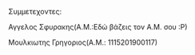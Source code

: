 Συμμετεχοντες:

Αγγελος Σφυρακης(Α.Μ.:Εδώ βάζεις τον Α.Μ. σου :Ρ)

Μουλκιωτης Γρηγοριος(Α.Μ.: 1115201900117)
